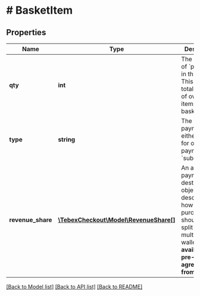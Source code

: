 # # BasketItem

## Properties

Name | Type | Description | Notes
------------ | ------------- | ------------- | -------------
**qty** | **int** | The quantity of &#x60;package&#x60; in this basket. This is not the total quantity of overall items in the basket. | [optional]
**type** | **string** | The type of payment, either &#x60;single&#x60; for one-time payments or &#x60;subscription&#x60;. | [optional]
**revenue_share** | [**\TebexCheckout\Model\RevenueShare[]**](RevenueShare.md) | An array of payment destination objects describing how the purchase should be split between multiple wallets. **Only available with pre-agreement from Tebex.** | [optional]

[[Back to Model list]](../../README.md#models) [[Back to API list]](../../README.md#endpoints) [[Back to README]](../../README.md)

